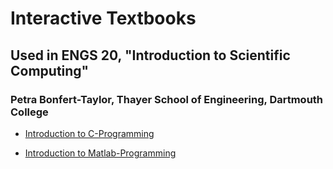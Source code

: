 # Interactive Textbooks
## Used in ENGS 20, "Introduction to Scientific Computing"
### Petra Bonfert-Taylor, Thayer School of Engineering, Dartmouth College



* [Introduction to C-Programming](https://petrabt.github.io/c-programming) 

* [Introduction to Matlab-Programming](https://petrabt.github.io/matlab-programming) 
